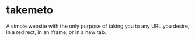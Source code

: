 # takemeto
A simple website with the only purpose of taking you to any URL you desire, in a redirect, in an iframe, or in a new tab.
